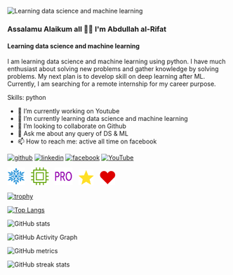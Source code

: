 ![Learning data science and machine learning](https://scontent.fjsr6-1.fna.fbcdn.net/v/t39.30808-6/249235491_1780484682159909_7974413004031386706_n.jpg?_nc_cat=104&ccb=1-7&_nc_sid=09cbfe&_nc_eui2=AeHsSz6ybn6w1wWq-kv3YsIatyTLp9dA3ai3JMun10DdqGubH_QlwDvuyIfAxr9LGFmJV4VJ18vLYlEyTNRLSLux&_nc_ohc=4-d2g64lIHMAX9wHkds&_nc_ht=scontent.fjsr6-1.fna&oh=00_AT_D7OjgU41qFzqopNA8DlQft2GbITA8F-s3crY3wrXG5Q&oe=62C26AA6)
### Assalamu Alaikum all 🥰🥰 I'm Abdullah al-Rifat
#### Learning data science and machine learning

I am learning data science and machine learning using python. I have much enthusiast about solving new problems and gather knowledge by solving problems. My next plan is to develop skill on deep learning after ML. Currently, I am searching for a remote internship for my career purpose.

Skills: python

- 🔭 I’m currently working on Youtube 
- 🌱 I’m currently learning data science and machine learning 
- 👯 I’m looking to collaborate on Github 
- 💬 Ask me about any query of DS & ML 
- 📫 How to reach me: active all time on facebook 


[<img src='https://cdn.jsdelivr.net/npm/simple-icons@3.0.1/icons/github.svg' alt='github' height='40'>](https://github.com/aalrifat)  [<img src='https://cdn.jsdelivr.net/npm/simple-icons@3.0.1/icons/linkedin.svg' alt='linkedin' height='40'>](https://www.linkedin.com/in/aalrifat/)  [<img src='https://cdn.jsdelivr.net/npm/simple-icons@3.0.1/icons/facebook.svg' alt='facebook' height='40'>](https://www.facebook.com/aar.goodboy)  [<img src='https://cdn.jsdelivr.net/npm/simple-icons@3.0.1/icons/youtube.svg' alt='YouTube' height='40'>]([https://www.youtube.com/channel/UCXYTdcG-IV9Vf9IAaTK99sQ](https://www.youtube.com/channel/UCkBSqxsJaSaLiRMF83t4h6A))  

<a href='https://archiveprogram.github.com/'><img src='https://raw.githubusercontent.com/acervenky/animated-github-badges/master/assets/acbadge.gif' width='40' height='40'></a> <a href='https://docs.github.com/en/developers'><img src='https://raw.githubusercontent.com/acervenky/animated-github-badges/master/assets/devbadge.gif' width='40' height='40'></a> <a href='https://github.com/pricing'><img src='https://raw.githubusercontent.com/acervenky/animated-github-badges/master/assets/pro.gif' width='40' height='40'></a> <a href='https://stars.github.com/'><img src='https://raw.githubusercontent.com/acervenky/animated-github-badges/master/assets/starbadge.gif' width='35' height='35'></a> <a href='https://docs.github.com/en/github/supporting-the-open-source-community-with-github-sponsors'><img src='https://raw.githubusercontent.com/acervenky/animated-github-badges/master/assets/sponsorbadge.gif' width='35' height='35'></a> 

[![trophy](https://github-profile-trophy.vercel.app/?username=aalrifat)](https://github.com/ryo-ma/github-profile-trophy)

[![Top Langs](https://github-readme-stats.vercel.app/api/top-langs/?username=aalrifat)](https://github.com/anuraghazra/github-readme-stats)

![GitHub stats](https://github-readme-stats.vercel.app/api?username=aalrifat&show_icons=true)  

![GitHub Activity Graph](https://activity-graph.herokuapp.com/graph?username=aalrifat)  

![GitHub metrics](https://metrics.lecoq.io/aalrifat)  

![GitHub streak stats](https://github-readme-streak-stats.herokuapp.com/?user=aalrifat)  


